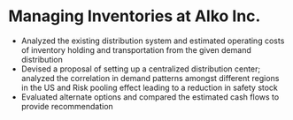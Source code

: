 # Managing Inventories at Alko Inc.

* Analyzed the existing distribution system and estimated operating costs of inventory holding and transportation from the given demand distribution
* Devised a proposal of setting up a centralized distribution center; analyzed the correlation in demand patterns amongst different regions in the US and Risk pooling effect leading to a reduction in safety stock
* Evaluated alternate options and compared the estimated cash flows to provide recommendation
